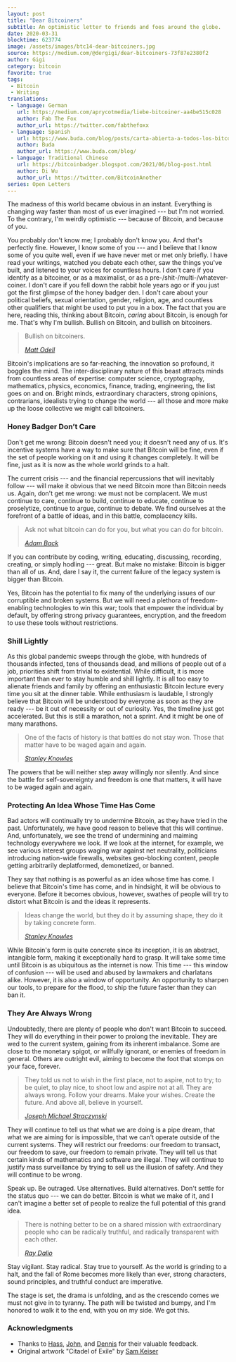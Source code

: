 ```yaml
---
layout: post
title: "Dear Bitcoiners"
subtitle: An optimistic letter to friends and foes around the globe.
date: 2020-03-31
blocktime: 623774
image: /assets/images/btc14-dear-bitcoiners.jpg
source: https://medium.com/@dergigi/dear-bitcoiners-73f87e2380f2
author: Gigi
category: bitcoin
favorite: true
tags:
 - Bitcoin
 - Writing
translations:
 - language: German
   url: https://medium.com/aprycotmedia/liebe-bitcoiner-aa4be515c028
   author: Fab The Fox
   author_url: https://twitter.com/fabthefoxx
 - language: Spanish
   url: https://www.buda.com/blog/posts/carta-abierta-a-todos-los-bitcoiners-del-mundo/
   author: Buda
   author_url: https://www.buda.com/blog/
 - language: Traditional Chinese
   url: https://bitcoinbadger.blogspot.com/2021/06/blog-post.html
   author: Di Wu
   author_url: https://twitter.com/BitcoinAnother
series: Open Letters
---
```


The madness of this world became obvious in an instant. Everything is
changing way faster than most of us ever imagined --- but I'm not
worried. To the contrary, I'm weirdly optimistic --- because of Bitcoin,
and because of you.

You probably don't know me; I probably don't know you. And that's
perfectly fine. However, I know some of you --- and I believe that I
know some of you quite well, even if we have never met or met only
briefly. I have read your writings, watched you debate each other, saw
the things you've built, and listened to your voices for countless
hours. I don't care if you identify as a bitcoiner, or as a maximalist,
or as a pre-/shit-/multi-/whatever-coiner. I don't care if you fell down
the rabbit hole years ago or if you just got the first glimpse of the
honey badger den. I don't care about your political beliefs, sexual
orientation, gender, religion, age, and countless other qualifiers that
might be used to put you in a box. The fact that you are here, reading
this, thinking about Bitcoin, *caring* about Bitcoin, is enough for me.
That's why I'm bullish. Bullish on Bitcoin, and bullish on bitcoiners.

> Bullish on bitcoiners.
>
> <cite>[Matt Odell]</cite>

Bitcoin's implications are so far-reaching, the innovation so profound,
it boggles the mind. The inter-disciplinary nature of this beast
attracts minds from countless areas of expertise: computer science,
cryptography, mathematics, physics, economics, finance, trading,
engineering, the list goes on and on. Bright minds, extraordinary
characters, strong opinions, contrarians, idealists trying to change the
world --- all those and more make up the loose collective we might call
bitcoiners.

### Honey Badger Don’t Care

Don't get me wrong: Bitcoin doesn't need you; it doesn't need any of us.
It's incentive systems have a way to make sure that Bitcoin will be
fine, even if the set of people working on it and using it changes
completely. It will be fine, just as it is now as the whole world grinds
to a halt.

The current crisis --- and the financial repercussions that will
inevitably follow --- will make it obvious that we need Bitcoin more
than Bitcoin needs us. Again, don't get me wrong: we must not be
complacent. We must continue to care, continue to build, continue to
educate, continue to proselytize, continue to argue, continue to debate.
We find ourselves at the forefront of a battle of ideas, and in this
battle, complacency kills.

> Ask not what bitcoin can do for you, but what you can do for
 bitcoin.
>
> <cite>[Adam Back]</cite>

If you can contribute by coding, writing, educating, discussing,
recording, creating, or simply hodling --- great. But make no mistake:
Bitcoin is bigger than all of us. And, dare I say it, the current
failure of the legacy system is bigger than Bitcoin.

Yes, Bitcoin has the potential to fix many of the underlying issues of
our corruptible and broken systems. But we will need a plethora of
freedom-enabling technologies to win this war; tools that empower the
individual by default, by offering strong privacy guarantees,
encryption, and the freedom to use these tools without restrictions.

### Shill Lightly

As this global pandemic sweeps through the globe, with hundreds of
thousands infected, tens of thousands dead, and millions of people out
of a job, priorities shift from trivial to existential. While difficult,
it is more important than ever to stay humble and shill lightly. It is
all too easy to alienate friends and family by offering an enthusiastic
Bitcoin lecture every time you sit at the dinner table. While enthusiasm
is laudable, I strongly believe that Bitcoin will be understood by
everyone as soon as they are ready --- be it out of necessity or out of
curiosity. Yes, the timeline just got accelerated. But this is still a
marathon, not a sprint. And it might be one of many marathons.

> One of the facts of history is that battles do not stay won. Those
 that matter have to be waged again and again.
>
> <cite>[Stanley Knowles]</cite>

The powers that be will neither step away willingly nor silently. And
since the battle for self-sovereignty and freedom is one that matters,
it will have to be waged again and again.

### Protecting An Idea Whose Time Has Come

Bad actors will continually try to undermine Bitcoin, as they have tried
in the past. Unfortunately, we have good reason to believe that this
will continue. And, unfortunately, we see the trend of undermining and
maiming technology everywhere we look. If we look at the internet, for
example, we see various interest groups waging war against net
neutrality, politicians introducing nation-wide firewalls, websites
geo-blocking content, people getting arbitrarily deplatformed,
demonetized, or banned.

They say that nothing is as powerful as an idea whose time has come. I
believe that Bitcoin's time has come, and in hindsight, it will be
obvious to everyone. Before it becomes obvious, however, swathes of
people will try to distort what Bitcoin is and the ideas it represents.

> Ideas change the world, but they do it by assuming shape, they do it
 by taking concrete form.
>
> <cite>[Stanley Knowles]</cite>

While Bitcoin's form is quite concrete since its inception, it is an
abstract, intangible form, making it exceptionally hard to grasp. It
will take some time until Bitcoin is as ubiquitous as the internet is
now. This time --- this window of confusion --- will be used and abused
by lawmakers and charlatans alike. However, it is also a window of
opportunity. An opportunity to sharpen our tools, to prepare for the
flood, to ship the future faster than they can ban it.

### They Are Always Wrong

Undoubtedly, there are plenty of people who don't want Bitcoin to
succeed. They will do everything in their power to prolong the
inevitable. They are wed to the current system, gaining from its
inherent imbalance. Some are close to the monetary spigot, or willfully
ignorant, or enemies of freedom in general. Others are outright evil,
aiming to become the foot that stomps on your face, forever.

> They told us not to wish in the first place, not to aspire, not to
> try; to be quiet, to play nice, to shoot low and aspire not at all.
> They are always wrong. Follow your dreams. Make your wishes. Create
 the future. And above all, believe in yourself.
>
> <cite>[Joseph Michael Straczynski]</cite>

They will continue to tell us that what we are doing is a pipe dream,
that what we are aiming for is impossible, that we can't operate outside
of the current systems. They will restrict our freedoms: our freedom to
transact, our freedom to save, our freedom to remain private. They will
tell us that certain kinds of mathematics and software are illegal. They
will continue to justify mass surveillance by trying to sell us the
illusion of safety. And they will continue to be wrong.

Speak up. Be outraged. Use alternatives. Build alternatives. Don't
settle for the status quo --- we can do better. Bitcoin is what we make
of it, and I can't imagine a better set of people to realize the full
potential of this grand idea.

> There is nothing better to be on a shared mission with extraordinary
> people who can be radically truthful, and radically transparent with
 each other.
>
> <cite>[Ray Dalio]</cite>

Stay vigilant. Stay radical. Stay true to yourself. As the world is
grinding to a halt, and the fall of Rome becomes more likely than ever,
strong characters, sound principles, and truthful conduct are
imperative.

The stage is set, the drama is unfolding, and as the crescendo comes we
must not give in to tyranny. The path will be twisted and bumpy, and I'm
honored to walk it to the end, with you on my side. We got this.

### Acknowledgments

- Thanks to [Hass], [John], and [Dennis] for their valuable feedback.
- Original artwork "Citadel of Exile" by [Sam Keiser]


[Matt Odell]: https://twitter.com/matt_odell/status/1202843544093954048?s=20
[Adam Back]: https://twitter.com/adam3us/status/944543821307707392?s=20
[Stanley Knowles]: https://en.wikiquote.org/wiki/Stanley_Knowles
[Joseph Michael Straczynski]: https://en.wikiquote.org/wiki/J._Michael_Straczynski
[Ray Dalio]: https://youtu.be/J2Qrm9UB7qY?t=154

[Hass]: https://twitter.com/FriarHass
[John]: https://twitter.com/johnkvallis
[Dennis]: https://twitter.com/dennisreimann
[Sam Keiser]: https://samkeiser.artstation.com/projects/a3ALX
